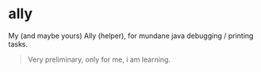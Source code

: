 # ally

My (and maybe yours) Ally (helper), for mundane java debugging / printing tasks.

> Very preliminary, only for me, i am learning.
